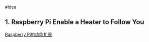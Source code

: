 #idea 
## 1. Raspberry Pi Enable a Heater to Follow You
[Raspberry Pi的功能扩展](https://www.tomshardware.com/reviews/raspberry-pi-gpio-pinout,6122.html)
